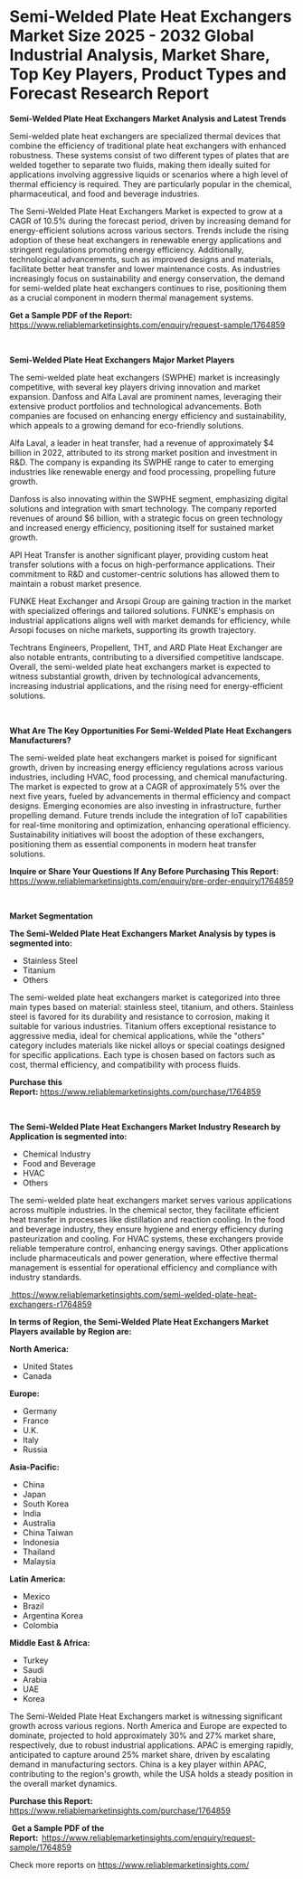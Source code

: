 <p><h1>Semi-Welded Plate Heat Exchangers Market Size 2025 - 2032 Global Industrial Analysis, Market Share, Top Key Players, Product Types and Forecast Research Report</h1></p><p><strong>Semi-Welded Plate Heat Exchangers Market Analysis and Latest Trends</strong></p>
<p><p>Semi-welded plate heat exchangers are specialized thermal devices that combine the efficiency of traditional plate heat exchangers with enhanced robustness. These systems consist of two different types of plates that are welded together to separate two fluids, making them ideally suited for applications involving aggressive liquids or scenarios where a high level of thermal efficiency is required. They are particularly popular in the chemical, pharmaceutical, and food and beverage industries.</p><p>The Semi-Welded Plate Heat Exchangers Market is expected to grow at a CAGR of 10.5% during the forecast period, driven by increasing demand for energy-efficient solutions across various sectors. Trends include the rising adoption of these heat exchangers in renewable energy applications and stringent regulations promoting energy efficiency. Additionally, technological advancements, such as improved designs and materials, facilitate better heat transfer and lower maintenance costs. As industries increasingly focus on sustainability and energy conservation, the demand for semi-welded plate heat exchangers continues to rise, positioning them as a crucial component in modern thermal management systems.</p></p>
<p><strong>Get a Sample PDF of the Report:&nbsp;</strong> <a href="https://www.reliablemarketinsights.com/enquiry/request-sample/1764859?utm_campaign=3010&utm_medium=2&utm_source=Github&utm_content=ia&utm_term=11042025&utm_id=semi-welded-plate-heat-exchangers">https://www.reliablemarketinsights.com/enquiry/request-sample/1764859</a></p>
<p>&nbsp;</p>
<p><strong>Semi-Welded Plate Heat Exchangers Major Market Players</strong></p>
<p><p>The semi-welded plate heat exchangers (SWPHE) market is increasingly competitive, with several key players driving innovation and market expansion. Danfoss and Alfa Laval are prominent names, leveraging their extensive product portfolios and technological advancements. Both companies are focused on enhancing energy efficiency and sustainability, which appeals to a growing demand for eco-friendly solutions.</p><p>Alfa Laval, a leader in heat transfer, had a revenue of approximately $4 billion in 2022, attributed to its strong market position and investment in R&D. The company is expanding its SWPHE range to cater to emerging industries like renewable energy and food processing, propelling future growth.</p><p>Danfoss is also innovating within the SWPHE segment, emphasizing digital solutions and integration with smart technology. The company reported revenues of around $6 billion, with a strategic focus on green technology and increased energy efficiency, positioning itself for sustained market growth.</p><p>API Heat Transfer is another significant player, providing custom heat transfer solutions with a focus on high-performance applications. Their commitment to R&D and customer-centric solutions has allowed them to maintain a robust market presence.</p><p>FUNKE Heat Exchanger and Arsopi Group are gaining traction in the market with specialized offerings and tailored solutions. FUNKE's emphasis on industrial applications aligns well with market demands for efficiency, while Arsopi focuses on niche markets, supporting its growth trajectory.</p><p>Techtrans Engineers, Propellent, THT, and ARD Plate Heat Exchanger are also notable entrants, contributing to a diversified competitive landscape. Overall, the semi-welded plate heat exchangers market is expected to witness substantial growth, driven by technological advancements, increasing industrial applications, and the rising need for energy-efficient solutions.</p></p>
<p>&nbsp;</p>
<p><strong>What Are The Key Opportunities For Semi-Welded Plate Heat Exchangers Manufacturers?</strong></p>
<p><p>The semi-welded plate heat exchangers market is poised for significant growth, driven by increasing energy efficiency regulations across various industries, including HVAC, food processing, and chemical manufacturing. The market is expected to grow at a CAGR of approximately 5% over the next five years, fueled by advancements in thermal efficiency and compact designs. Emerging economies are also investing in infrastructure, further propelling demand. Future trends include the integration of IoT capabilities for real-time monitoring and optimization, enhancing operational efficiency. Sustainability initiatives will boost the adoption of these exchangers, positioning them as essential components in modern heat transfer solutions.</p></p>
<p><strong>Inquire or Share Your Questions If Any Before Purchasing This Report:</strong> <a href="https://www.reliablemarketinsights.com/enquiry/pre-order-enquiry/1764859?utm_campaign=3010&utm_medium=2&utm_source=Github&utm_content=ia&utm_term=11042025&utm_id=semi-welded-plate-heat-exchangers">https://www.reliablemarketinsights.com/enquiry/pre-order-enquiry/1764859</a></p>
<p>&nbsp;</p>
<p><strong>Market Segmentation</strong></p>
<p><strong>The Semi-Welded Plate Heat Exchangers Market Analysis by types is segmented into:</strong></p>
<p><ul><li>Stainless Steel</li><li>Titanium</li><li>Others</li></ul></p>
<p><p>The semi-welded plate heat exchangers market is categorized into three main types based on material: stainless steel, titanium, and others. Stainless steel is favored for its durability and resistance to corrosion, making it suitable for various industries. Titanium offers exceptional resistance to aggressive media, ideal for chemical applications, while the "others" category includes materials like nickel alloys or special coatings designed for specific applications. Each type is chosen based on factors such as cost, thermal efficiency, and compatibility with process fluids.</p></p>
<p><strong>Purchase this Report:&nbsp;</strong><a href="https://www.reliablemarketinsights.com/purchase/1764859?utm_campaign=3010&utm_medium=2&utm_source=Github&utm_content=ia&utm_term=11042025&utm_id=semi-welded-plate-heat-exchangers">https://www.reliablemarketinsights.com/purchase/1764859</a></p>
<p>&nbsp;</p>
<p><strong>The Semi-Welded Plate Heat Exchangers Market Industry Research by Application is segmented into:</strong></p>
<p><ul><li>Chemical Industry</li><li>Food and Beverage</li><li>HVAC</li><li>Others</li></ul></p>
<p><p>The semi-welded plate heat exchangers market serves various applications across multiple industries. In the chemical sector, they facilitate efficient heat transfer in processes like distillation and reaction cooling. In the food and beverage industry, they ensure hygiene and energy efficiency during pasteurization and cooling. For HVAC systems, these exchangers provide reliable temperature control, enhancing energy savings. Other applications include pharmaceuticals and power generation, where effective thermal management is essential for operational efficiency and compliance with industry standards.</p></p>
<p><a href="https://www.reliablemarketinsights.com/semi-welded-plate-heat-exchangers-r1764859?utm_campaign=3010&utm_medium=2&utm_source=Github&utm_content=ia&utm_term=11042025&utm_id=semi-welded-plate-heat-exchangers">&nbsp;https://www.reliablemarketinsights.com/semi-welded-plate-heat-exchangers-r1764859</a></p>
<p><strong>In terms of Region, the Semi-Welded Plate Heat Exchangers Market Players available by Region are:</strong></p>
<p>
    <p> <strong> North America: </strong>
        <ul>
            <li>United States</li>
            <li>Canada</li>
        </ul>
        </p> 
    <p> <strong> Europe: </strong>
        <ul>
            <li>Germany</li>
            <li>France</li>
            <li>U.K.</li>
            <li>Italy</li>
            <li>Russia</li>
        </ul>
        </p> 
    <p> <strong> Asia-Pacific: </strong>
        <ul>
            <li>China</li>
            <li>Japan</li>
            <li>South Korea</li>
            <li>India</li>
            <li>Australia</li>
            <li>China Taiwan</li>
            <li>Indonesia</li>
            <li>Thailand</li>
            <li>Malaysia</li>
        </ul>
        </p> 
    <p> <strong> Latin America: </strong>
        <ul>
            <li>Mexico</li>
            <li>Brazil</li>
            <li>Argentina Korea</li>
            <li>Colombia</li>
        </ul>
        </p> 
    <p> <strong> Middle East & Africa: </strong>
        <ul>
            <li>Turkey</li>
            <li>Saudi</li>
            <li>Arabia</li>
            <li>UAE</li>
            <li>Korea</li>
        </ul>
    </p>
    </p>
<p><p>The Semi-Welded Plate Heat Exchangers market is witnessing significant growth across various regions. North America and Europe are expected to dominate, projected to hold approximately 30% and 27% market share, respectively, due to robust industrial applications. APAC is emerging rapidly, anticipated to capture around 25% market share, driven by escalating demand in manufacturing sectors. China is a key player within APAC, contributing to the region's growth, while the USA holds a steady position in the overall market dynamics.</p></p>
<p><strong>Purchase this Report: </strong><a href="https://www.reliablemarketinsights.com/purchase/1764859?utm_campaign=3010&utm_medium=2&utm_source=Github&utm_content=ia&utm_term=11042025&utm_id=semi-welded-plate-heat-exchangers">https://www.reliablemarketinsights.com/purchase/1764859</a></p>
<p>&nbsp;<strong>Get a Sample PDF of the Report:&nbsp;&nbsp;</strong><a href="https://www.reliablemarketinsights.com/enquiry/request-sample/1764859?utm_campaign=3010&utm_medium=2&utm_source=Github&utm_content=ia&utm_term=11042025&utm_id=semi-welded-plate-heat-exchangers">https://www.reliablemarketinsights.com/enquiry/request-sample/1764859</a></p>
<p><strong></strong></p>
<p>Check more reports on <a href="https://www.reliablemarketinsights.com/?utm_campaign=3010&utm_medium=2&utm_source=Github&utm_content=ia&utm_term=11042025&utm_id=semi-welded-plate-heat-exchangers">https://www.reliablemarketinsights.com/</a></p>